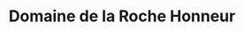 ---
title: "Domaine de la Roche Honneur"
url: /savigny-en-veron/domaine-de-la-roche-honneur/
shop: Wein
---